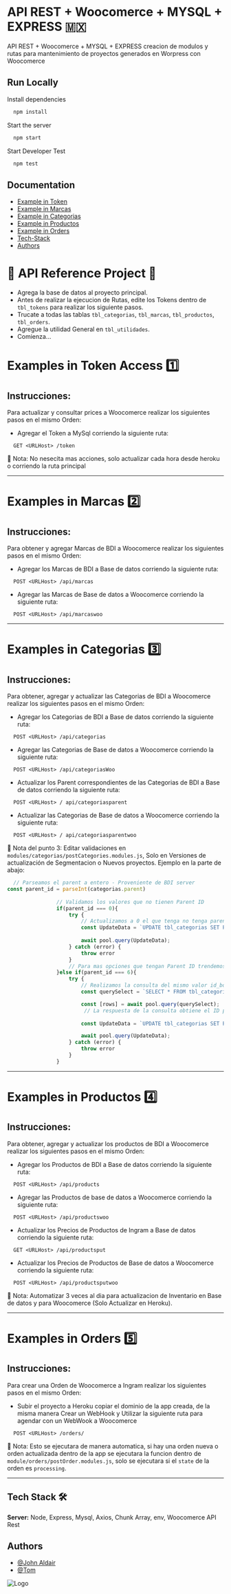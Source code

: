 # API REST + Woocomerce + MYSQL + EXPRESS 🇲🇽

API REST + Woocomerce + MYSQL + EXPRESS creacion de modulos y rutas para mantenimiento de proyectos generados en Worpress con Woocomerce


## Run Locally

Install dependencies

```bash
  npm install
```

Start the server

```bash
  npm start
```
Start Developer Test

```bash
  npm test
```

## Documentation

- [Example in Token](https://github.com/Blue-Diamond-Innovation/WooAPINetStore/blob/main/README.md#examples-in-token-access-one)
- [Example in Marcas](https://github.com/Blue-Diamond-Innovation/WooAPINetStore/blob/main/README.md#examples-in-marcas-2%EF%B8%8F%E2%83%A3)
- [Example in Categorias](https://github.com/Blue-Diamond-Innovation/WooAPINetStore/blob/main/README.md#examples-in-categorias-three)
- [Example in Productos](https://github.com/Blue-Diamond-Innovation/WooAPINetStore/blob/main/README.md#examples-in-productos-four)
- [Example in Orders](https://github.com/Blue-Diamond-Innovation/WooAPINetStore/blob/main/README.md#examples-in-orders-five)
- [Tech-Stack](https://github.com/Blue-Diamond-Innovation/WooAPINetStore/blob/main/README.md#tech-stack-)
- [Authors](https://github.com/Blue-Diamond-Innovation/WooAPINetStore/blob/main/README.md#authors)

# :large_blue_circle: API Reference Project :large_blue_circle:

- Agrega la base de datos al proyecto principal.
- Antes de realizar la ejecucion de Rutas, edite los Tokens dentro de `tbl_tokens` para realizar los siguiente pasos.
- Trucate a todas las tablas `tbl_categorias`, `tbl_marcas`, `tbl_productos`, `tbl_orders`.
- Agregue la utilidad General en `tbl_utilidades`.
- Comienza...

# Examples in Token Access :one:
## Instrucciones: 

Para actualizar y consultar prices a Woocomerce realizar los siguientes pasos en el mismo Orden:

- Agregar el Token a MySql corriendo la siguiente ruta: 
```https
  GET <URLHost> /token
```
:round_pushpin: Nota: No nesecita mas acciones, solo actualizar cada hora desde heroku o corriendo la ruta principal

-------------------------------------------------------------
# Examples in Marcas 2️⃣
## Instrucciones: 

Para obtener y agregar Marcas de BDI a Woocomerce realizar los siguientes pasos en el mismo Orden: 

- Agregar los Marcas de BDI a Base de datos corriendo la siguiente ruta: 
```https
  POST <URLHost> /api/marcas
```
- Agregar las Marcas de Base de datos a Woocomerce corriendo la siguiente ruta: 

```https
  POST <URLHost> /api/marcaswoo
```
---

# Examples in Categorias :three:
## Instrucciones: 

Para obtener, agregar y actualizar las Categorias de BDI a Woocomerce realizar los siguientes pasos en el mismo Orden: 

- Agregar los Categorias de BDI a Base de datos corriendo la siguiente ruta: 
```https
  POST <URLHost> /api/categorias
```
- Agregar las Categorias de Base de datos a Woocomerce corriendo la siguiente ruta: 
```https
  POST <URLHost> /api/categoriasWoo
```
- Actualizar los Parent correspondientes de las Categorias de BDI a Base de datos corriendo la siguiente ruta: 
```https
  POST <URLHost> / api/categoriasparent
```
- Actualizar las Categorias de Base de datos a Woocomerce corriendo la siguiente ruta: 
```https
  POST <URLHost> / api/categoriasparentwoo
```
:round_pushpin: Nota del punto 3: Editar validaciones en `modules/categorias/postCategories.modules.js`, Solo en Versiones de actualización de Segmentacion o Nuevos proyectos. Ejemplo en la parte de abajo:

```javascript
  // Parseamos el parent a entero - Proveniente de BDI server
const parent_id = parseInt(categorias.parent)
                
                // Validamos los valores que no tienen Parent ID
                if(parent_id === 0){
                    try {
                        // Actualizamos a 0 el que tenga no tenga parent
                        const UpdateData = `UPDATE tbl_categorias SET Parent = 0 Where Nombre = '${ categorias.nombre }'`;
          
                        await pool.query(UpdateData);
                    } catch (error) {
                        throw error
                    }
                    // Para mas opciones que tengan Parent ID trendemos que modificar la validacion.
                }else if(parent_id === 6){
                    try {
                        // Realizamos la consulta del mismo valor id_bdi
                        const querySelect = `SELECT * FROM tbl_categorias where id_bdi = 6`;

                        const [rows] = await pool.query(querySelect);
                         // La respuesta de la consulta obtiene el ID proveniente de `Woocomerce`, y actualizamos segun el nombre de la misma.
                      
                        const UpdateData = `UPDATE tbl_categorias SET Parent = ${ rows[0].id } where Nombre = '${ categorias.nombre }'`;

                        await pool.query(UpdateData);
                    } catch (error) {
                        throw error
                    }
                }
```
---

# Examples in Productos :four:
## Instrucciones: 

Para obtener, agregar y actualizar los productos de BDI a Woocomerce realizar los siguientes pasos en el mismo Orden: 

- Agregar los Productos de BDI a Base de datos corriendo la siguiente ruta: 
```https
  POST <URLHost> /api/products
```

- Agregar las Productos de base de datos a Woocomerce corriendo la siguiente ruta: 
```https
  POST <URLHost> /api/productswoo
```

- Actualizar los Precios de Productos de Ingram a Base de datos corriendo la siguiente ruta: 
```https
  GET <URLHost> /api/productsput
```

- Actualizar los Precios de Productos de Base de datos a Woocomerce corriendo la siguiente ruta: 
```https
  POST <URLHost> /api/productsputwoo
```

:round_pushpin: Nota: Automatizar 3 veces al dia para actualizacion de Inventario en Base de datos y para Woocomerce (Solo Actualizar en Heroku).

---

# Examples in Orders :five:
## Instrucciones:

Para crear una Orden de Woocomerce a Ingram realizar los siguientes pasos en el mismo Orden: 

- Subir el proyecto a Heroku copiar el dominio de la app creada, de la misma manera Crear un WebHook y Utilizar la siguiente ruta para agendar con un WebWook a Woocomerce
```https
  POST <URLHost> /orders/
```

:round_pushpin: Nota: Esto se ejecutara de manera automatica, si hay una orden nueva o orden actualizada dentro de la app se ejecutara la funcion dentro de `module/orders/postOrder.modules.js`, solo se ejecutara si el `state` de la orden es `processing`.

---

## Tech Stack 🛠

**Server:** Node, Express, Mysql, Axios, Chunk Array, env, Woocomerce API Rest


## Authors

- [@John Aldair](https://github.com/JonaMasterFull)
- [@Tom](https://github.com/otonielcarlos)



![Logo](https://sp-ao.shortpixel.ai/client/to_auto,q_glossy,ret_img/https://techno-shop.mx/wp-content/uploads/2024/02/TS_1_250x150-1.png)
